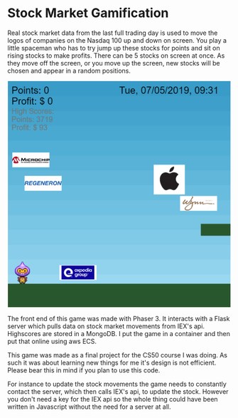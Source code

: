 # Stock Market Gamification

Real stock market data from the last full trading day is used to move the logos
of companies on the Nasdaq 100 up and down on screen. You play a little spaceman
who has to try jump up these stocks for points and sit on rising stocks to make
profits. There can be 5 stocks on screen at once. As they move off the screen,
or you move up the screen, new stocks will be chosen and appear in a random positions.

![Screenshot](game_screenshot.png)

The front end of this game was made with Phaser 3. It interacts with a Flask
server which pulls data on stock market movements from IEX's api. Highscores
are stored in a MongoDB. I put the game in a container and then put that online
using aws ECS.

This game was made as a final project for the CS50 course I was doing. As such
it was about learning new things for me it's design is not efficient. Please
bear this in mind if you plan to use this code.

For instance to update the stock movements the game needs to constantly
contact the server, which then calls IEX's api, to update the stock. However you
don't need a key for the IEX api so the whole thing could have been written in
Javascript without the need for a server at all.

